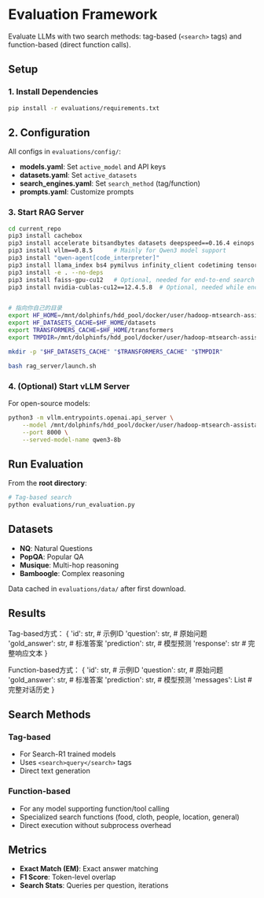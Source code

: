 # Evaluation Framework

Evaluate LLMs with two search methods: tag-based (`<search>` tags) and function-based (direct function calls).

## Setup

### 1. Install Dependencies

```bash
pip install -r evaluations/requirements.txt
```

## 2. Configuration

All configs in `evaluations/config/`:
- **models.yaml**: Set `active_model` and API keys
- **datasets.yaml**: Set `active_datasets`
- **search_engines.yaml**: Set `search_method` (tag/function)
- **prompts.yaml**: Customize prompts

### 3. Start RAG Server

```bash
cd current_repo
pip3 install cachebox
pip3 install accelerate bitsandbytes datasets deepspeed==0.16.4 einops flash-attn==2.7.0.post2 isort jsonlines loralib optimum packaging peft pynvml>=12.0.0 ray[default]==2.46.0 tensorboard torch==2.6.0 torchmetrics tqdm transformers==4.51.3 transformers_stream_generator wandb wheel
pip3 install vllm==0.8.5      # Mainly for Qwen3 model support
pip3 install "qwen-agent[code_interpreter]"
pip3 install llama_index bs4 pymilvus infinity_client codetiming tensordict==0.6 omegaconf torchdata==0.10.0 hydra-core easydict dill python-multipart mcp==1.9.3
pip3 install -e . --no-deps
pip3 install faiss-gpu-cu12   # Optional, needed for end-to-end search model training with rag_server
pip3 install nvidia-cublas-cu12==12.4.5.8  # Optional, needed while encountering ray worker died issue during training


# 指向你自己的目录
export HF_HOME=/mnt/dolphinfs/hdd_pool/docker/user/hadoop-mtsearch-assistant/ai-search/yanghaocheng04/hf_home
export HF_DATASETS_CACHE=$HF_HOME/datasets
export TRANSFORMERS_CACHE=$HF_HOME/transformers
export TMPDIR=/mnt/dolphinfs/hdd_pool/docker/user/hadoop-mtsearch-assistant/ai-search/yanghaocheng04/tmp

mkdir -p "$HF_DATASETS_CACHE" "$TRANSFORMERS_CACHE" "$TMPDIR"

bash rag_server/launch.sh
```

### 4. (Optional) Start vLLM Server

For open-source models:
```bash
python3 -m vllm.entrypoints.openai.api_server \
    --model /mnt/dolphinfs/hdd_pool/docker/user/hadoop-mtsearch-assistant/ai-search/deepsearch_files/LLMbasemodels/huggingface.co/Qwen/Qwen3-8B \
    --port 8000 \
    --served-model-name qwen3-8b
```

## Run Evaluation

From the **root directory**:

```bash
# Tag-based search
python evaluations/run_evaluation.py 
```


## Datasets

- **NQ**: Natural Questions
- **PopQA**: Popular QA
- **Musique**: Multi-hop reasoning
- **Bamboogle**: Complex reasoning

Data cached in `evaluations/data/` after first download.

## Results

Tag-based方式：
  {
      'id': str,           # 示例ID
      'question': str,     # 原始问题
      'gold_answer': str,  # 标准答案
      'prediction': str,   # 模型预测
      'response': str      # 完整响应文本
  }

  Function-based方式：
  {
      'id': str,           # 示例ID
      'question': str,     # 原始问题  
      'gold_answer': str,  # 标准答案
      'prediction': str,   # 模型预测
      'messages': List     # 完整对话历史
  }

## Search Methods

### Tag-based
- For Search-R1 trained models
- Uses `<search>query</search>` tags
- Direct text generation

### Function-based
- For any model supporting function/tool calling
- Specialized search functions (food, cloth, people, location, general)
- Direct execution without subprocess overhead

## Metrics

- **Exact Match (EM)**: Exact answer matching
- **F1 Score**: Token-level overlap
- **Search Stats**: Queries per question, iterations

